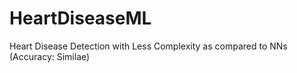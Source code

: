 # HeartDiseaseML
Heart Disease Detection with Less Complexity as compared to NNs (Accuracy: Similae)
